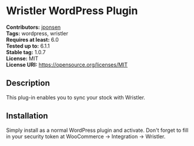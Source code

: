 # Wristler WordPress Plugin #
**Contributors:** [jponsen](https://profiles.wordpress.org/jponsen)  
**Tags:** wordpress, wristler  
**Requires at least:** 6.0  
**Tested up to:** 6.1.1  
**Stable tag:** 1.0.7  
**License:** MIT  
**License URI:** https://opensource.org/licenses/MIT  

## Description ##
This plug-in enables you to sync your stock with Wristler.

## Installation ##

Simply install as a normal WordPress plugin and activate. Don't forget to fill in your security token at WooCommerce -> Integration -> Wristler.